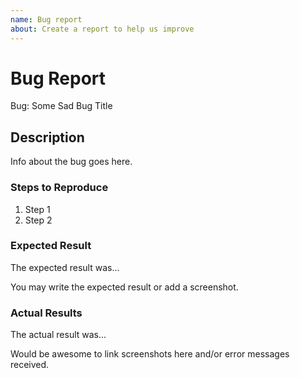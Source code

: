 ```yaml
---
name: Bug report
about: Create a report to help us improve
---
```


<!-- Please search existing issues to avoid creating duplicates. -->

# Bug Report

Bug: Some Sad Bug Title

## Description

Info about the bug goes here.

### Steps to Reproduce

1. Step 1
2. Step 2

### Expected Result

The expected result was...

You may write the expected result or add a screenshot.

### Actual Results

The actual result was...

Would be awesome to link screenshots here and/or error messages received.